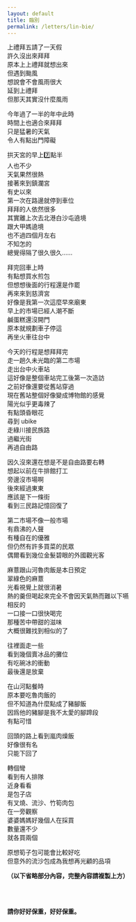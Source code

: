 ```yaml
---
layout: default
title: 臨別
permalink: /letters/lin-bie/
---
```


上禮拜五請了一天假  
許久沒出來拜拜  
原本上上禮拜就想出來  
但遇到颱風  
想說會不會風雨很大  
延到上禮拜  
但那天其實沒什麼風雨  

今年過了一半的年中此時  
時間上也適合來拜拜  
只是猛暑的天氣  
令人有點出門障礙  

拱天宮的早上7️⃣點半  
人也不少  
天氣果然很熱  
接著來到鎮瀾宮  
有史以來  
第一次在路邊就停到車位  
拜拜的人依然很多  
其實離上次去北港白沙屯遶境  
跟大甲媽遶境  
也不過四個月左右  
不知怎的  
總覺得隔了很久很久……  

拜完回車上時  
有點想買水煎包  
但想想後面的行程還是作罷  
再來來到慈濟宮  
好像是我第一次這麼早來廟東  
早上的市場已經人潮不斷  
鹹蛋糕還沒開門  
原本就規劃車子停這  
再坐火車往台中  

今天的行程是想拜拜完  
走一趟久未光臨的第二市場  
走出台中火車站  
這好像是整個車站完工後第一次造訪  
之前好像還要從舊站穿過  
現在舊站整個好像變成博物館的感覺  
陽光似乎更毒辣了  
有點頭昏眼花  
尋到 ubike  
走綠川接民族路  
過繼光街  
再過自由路  

因久沒來還在想是不是自由路要右轉  
想起以前在牛排館打工  
旁邊沒市場啊  
後來經過東東  
應該是下一條街  
看到三民路記憶回復了  

第二市場不像一般市場  
有鼎沸的人聲  
有種自在的優雅  
但仍然有許多買菜的民眾  
偶爾看到幾位金髮碧眼的外國觀光客  

麻薏跟山河魯肉飯是本日預定  
翠綠色的麻薏  
光看視覺上就很消暑  
熱的羹但喝起來完全不會因天氣熱而難以下嚥  
相反的  
一口接一口很快喝完  
那種苦中帶甜的滋味  
大概很難找到相似的了  

往裡面走一些  
看到幾個賣冰品的攤位  
有吃碗冰的衝動  
最後還是放棄  

在山河點餐時  
原本要吃魯肉飯的  
但不知道為什麼點成了豬腳飯  
因爲他的豬腳是我不太愛的腳蹄段  
有點可惜  

回頭的路上看到嵐肉燥飯  
好像很有名  
只能下回了  

轉個彎  
看到有人排隊  
近身看看  
是包子店  
有叉燒、流沙、竹筍肉包  
在一旁觀察  
婆婆媽媽好幾個人在採買  
數量還不少  
就各買兩個  

原想筍子包可能會比較好吃  
但意外的流沙包成為我想再光顧的品項  

**（以下省略部分內容，完整內容請複製上方）**  

<br>
<br>

**請你好好保重，好好保重。**
